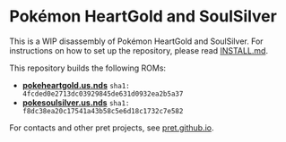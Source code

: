 # Pokémon HeartGold and SoulSilver

This is a WIP disassembly of Pokémon HeartGold and SoulSilver. For instructions on how to set up the repository, please read [INSTALL.md](INSTALL.md).

This repository builds the following ROMs:

* [**pokeheartgold.us.nds**](https://datomatic.no-intro.org/index.php?page=show_record&s=28&n=4787) `sha1: 4fcded0e2713dc03929845de631d0932ea2b5a37`
* [**pokesoulsilver.us.nds**](https://datomatic.no-intro.org/index.php?page=show_record&s=28&n=4788) `sha1: f8dc38ea20c17541a43b58c5e6d18c1732c7e582`

For contacts and other pret projects, see [pret.github.io](https://pret.github.io/).
